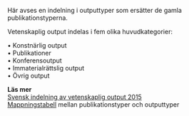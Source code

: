 Här avses en indelning i outputtyper som ersätter de gamla publikationstyperna. 

Vetenskaplig output indelas i fem olika huvudkategorier:  

• Konstnärlig output  
• Publikationer  
• Konferensoutput  
• Immaterialrättslig output  
• Övrig output  

**Läs mer**   
[Svensk indelning av vetenskaplig output 2015](http://www.kb.se/dokument/SwePub/Svensk-indelning-av-vetenskaplig-output_2015.pdf)  
[Mappningstabell](http://www.kb.se/dokument/SwePub/SwePub-Output-types-codes-and-mapping.pdf) mellan publikationstyper och  outputtyper
